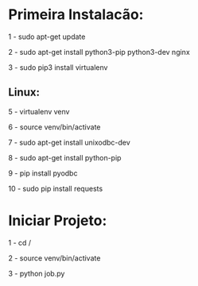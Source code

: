 # Primeira Instalacão:

1 - sudo apt-get update

2 - sudo apt-get install python3-pip python3-dev nginx

3 - sudo pip3 install virtualenv

## Linux:

5 - virtualenv venv

6 - source venv/bin/activate

7 - sudo apt-get install unixodbc-dev

8 - sudo apt-get install python-pip

9 - pip install pyodbc

10 - sudo pip install requests


# Iniciar Projeto:

1 - cd <Seu-Workspace>/

2 - source venv/bin/activate

3 - python job.py


